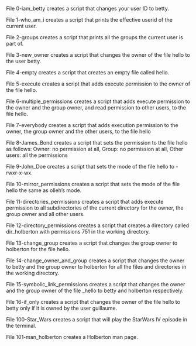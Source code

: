 File 0-iam_betty creates a script that changes your user ID to betty.



File 1-who_am_i creates a script that prints the effective userid of the current user.



File 2-groups creates a script that prints all the groups the current user is part of.



File 3-new_owner creates a script that changes the owner of the file hello to the user betty.



File 4-empty creates a script that creates an empty file called hello.



File 5-execute creates a script that adds execute permission to the owner of the file hello.



File 6-multiple_permissions creates a script that adds execute permission to the owner and the group owner, and read permission to other users, to the file hello.



File 7-everybody creates a script that adds execution permission to the owner, the group owner and the other users, to the file hello



File 8-James_Bond creates a script that sets the permission to the file hello as follows: Owner: no permission at all, Group: no permission at all, Other users: all the permissions



File 9-John_Doe creates a script that sets the mode of the file hello to -rwxr-x-wx.



File 10-mirror_permissions creates a script that sets the mode of the file hello the same as olleh’s mode.



File 11-directories_permissions creates a script that adds execute permission to all subdirectories of the current directory for the owner, the group owner and all other users.



File 12-directory_permissions creates a script that creates a directory called dir_holberton with permissions 751 in the working directory.



File 13-change_group creates a script that changes the group owner to holberton for the file hello.



File 14-change_owner_and_group creates a script that changes the owner to betty and the group owner to holberton for all the files and directories in the working directory.



File 15-symbolic_link_permissions creates a script that changes the owner and the group owner of the file _hello to betty and holberton respectively.



File 16-if_only creates a script that changes the owner of the file hello to betty only if it is owned by the user guillaume.



File 100-Star_Wars creates a script that will play the StarWars IV episode in the terminal.



File 101-man_holberton creates a Holberton man page.
